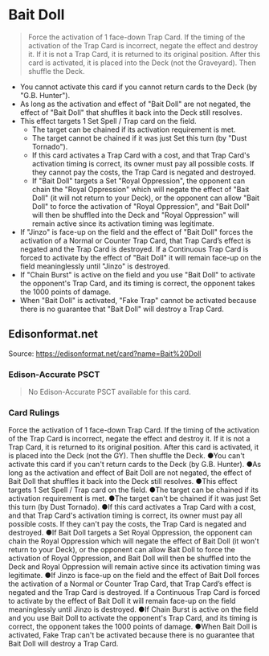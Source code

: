 # Bait Doll

> Force the activation of 1 face-down Trap Card. If the timing of the activation of the Trap Card is incorrect, negate the effect and destroy it. If it is not a Trap Card, it is returned to its original position. After this card is activated, it is placed into the Deck (not the Graveyard). Then shuffle the Deck.

*   You cannot activate this card if you cannot return cards to the Deck (by "G.B. Hunter").
*   As long as the activation and effect of "Bait Doll" are not negated, the effect of "Bait Doll" that shuffles it back into the Deck still resolves.
*   This effect targets 1 Set Spell / Trap card on the field.
    *   The target can be chained if its activation requirement is met.
    *   The target cannot be chained if it was just Set this turn (by "Dust Tornado").
    *   If this card activates a Trap Card with a cost, and that Trap Card's activation timing is correct, its owner must pay all possible costs. If they cannot pay the costs, the Trap Card is negated and destroyed.
    *   If "Bait Doll" targets a Set "Royal Oppression", the opponent can chain the "Royal Oppression" which will negate the effect of "Bait Doll" (it will not return to your Deck), or the opponent can allow "Bait Doll" to force the activation of "Royal Oppression", and "Bait Doll" will then be shuffled into the Deck and "Royal Oppression" will remain active since its activation timing was legitimate.
*   If "Jinzo" is face-up on the field and the effect of "Bait Doll" forces the activation of a Normal or Counter Trap Card, that Trap Card’s effect is negated and the Trap Card is destroyed. If a Continuous Trap Card is forced to activate by the effect of "Bait Doll" it will remain face-up on the field meaninglessly until "Jinzo" is destroyed.
*   If "Chain Burst" is active on the field and you use "Bait Doll" to activate the opponent's Trap Card, and its timing is correct, the opponent takes the 1000 points of damage.
*   When "Bait Doll" is activated, "Fake Trap" cannot be activated because there is no guarantee that "Bait Doll" will destroy a Trap Card.

## Edisonformat.net

Source: https://edisonformat.net/card?name=Bait%20Doll

### Edison-Accurate PSCT

> No Edison-Accurate PSCT available for this card.

### Card Rulings

Force the activation of 1 face-down Trap Card. If the timing of the activation of the Trap Card is incorrect, negate the effect and destroy it. If it is not a Trap Card, it is returned to its original position. After this card is activated, it is placed into the Deck (not the GY). Then shuffle the Deck.
●You can't activate this card if you can't return cards to the Deck (by G.B. Hunter).
●As long as the activation and effect of Bait Doll are not negated, the effect of Bait Doll that shuffles it back into the Deck still resolves.
●This effect targets 1 Set Spell / Trap card on the field.
●The target can be chained if its activation requirement is met.
●The target can't be chained if it was just Set this turn (by Dust Tornado).
●If this card activates a Trap Card with a cost, and that Trap Card's activation timing is correct, its owner must pay all possible costs. If they can't pay the costs, the Trap Card is negated and destroyed.
●If Bait Doll targets a Set Royal Oppression, the opponent can chain the Royal Oppression which will negate the effect of Bait Doll (it won't return to your Deck), or the opponent can allow Bait Doll to force the activation of Royal Oppression, and Bait Doll will then be shuffled into the Deck and Royal Oppression will remain active since its activation timing was legitimate.
●If Jinzo is face-up on the field and the effect of Bait Doll forces the activation of a Normal or Counter Trap Card, that Trap Card’s effect is negated and the Trap Card is destroyed. If a Continuous Trap Card is forced to activate by the effect of Bait Doll it will remain face-up on the field meaninglessly until Jinzo is destroyed.
●If Chain Burst is active on the field and you use Bait Doll to activate the opponent's Trap Card, and its timing is correct, the opponent takes the 1000 points of damage.
●When Bait Doll is activated, Fake Trap can't be activated because there is no guarantee that Bait Doll will destroy a Trap Card.
            